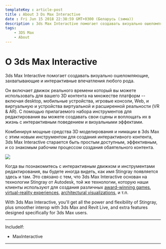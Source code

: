 ```yaml
---
templateKey : article-post
title : About 3 Ds Max Interactive
date : Fri Jun 15 2018 22:38:59 GMT+0300 (Беларусь (зима))
description : 3ds Max Interactive помогает создавать визуально ошеломляющие, захватывающие и интерактивные впечатления любого рода.
tags:
    - 3DS Max
    - About
---
```


# О 3ds Max Interactive

3ds Max Interactive помогает создавать визуально ошеломляющие, захватывающие и интерактивные впечатления любого рода.

Он включает движок реального времени который вы можете использовать для вашего 3D контента на множестве платформ -- включая desktop, мобильные устройства, игровые консоли, Web, и виртуальную и устройства виртуальной и расширенной реальности (VR & AR). С помощью прилагаемого набора инструментов для редактирования вы можете создавать свои сцены и воплощать их в жизнь с интерактивным поведением и визуальными эффектами.

Комбинируя мощные средства 3D моделирования и нимации в 3ds Max с этим новым инструментом для создания интерактивного контента, 3ds Max Interactive старается быть простым доступным, эффективным, и со знакомым рабочим процессом создания обаятельного контента.

![](images/maxtovr-levelplay.jpg)

Когда вы познакомитесь с интерактивным движком и инструментами редактирования, вы будете иногда видеть, как имя Stingray появляется здесь и там. Это связано с тем, что 3ds Max Interactive основан на технологии Stingray от Autodesk, той же технологии, которую наши клиенты используют для создания различных [award-winning games](http://arrowheadgamestudios.com/games/helldivers/), [virtual-reality experiences](https://vimeo.com/219007622), [architectural visualizations](https://www.autodesk.com/products/revit-live/overview), и т.п.

With 3ds Max Interactive, you'll get all the power and flexibility of Stingray, plus smoother interop with 3ds Max and Revit Live, and extra features designed specifically for 3ds Max users.

---
IncludeIf:
-	MaxInteractive

---

